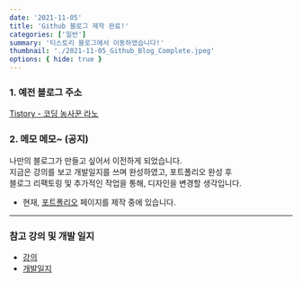 ```yaml
---
date: '2021-11-05'
title: 'Github 블로그 제작 완료!'
categories: ['일반']
summary: '티스토리 블로그에서 이동하였습니다!'
thumbnail: './2021-11-05_Github_Blog_Complete.jpeg'
options: { hide: true }
---
```


### 1. 예전 블로그 주소

[Tistory - 코딩 농사꾼 라노](https://codi-rano.tistory.com/)

### 2. 메모 메모~ (공지)

나만의 블로그가 만들고 싶어서 이전하게 되었습니다.  
지금은 강의를 보고 개발일지를 쓰며 완성하였고, 포트폴리오 완성 후  
블로그 리팩토링 및 추가적인 작업을 통해, 디자인을 변경할 생각입니다.  
- 현재, [포트폴리오](https://17-sss.github.io/portfolio) 페이지를 제작 중에 있습니다.  

---

### 참고 강의 및 개발 일지

- [강의](https://edu.goorm.io/learn/lecture/25881/%EB%88%84%EA%B5%AC%EB%82%98-%EB%B8%94%EB%A1%9C%EA%B7%B8-%EA%B0%9C%EB%B0%9C-%ED%95%A0-%EC%88%98-%EC%9E%88%EB%8B%A4-react-%EA%B8%B0%EB%B0%98-gatsby%EB%A1%9C-%EA%B8%B0%EC%88%A0-%EB%B8%94%EB%A1%9C%EA%B7%B8-%EA%B0%9C%EB%B0%9C%ED%95%98%EA%B8%B0)
- [개발일지](https://boiled-feather-1c7.notion.site/Rano-Blog-8ec62a21b87e4c4c97a05b160c990e09)

